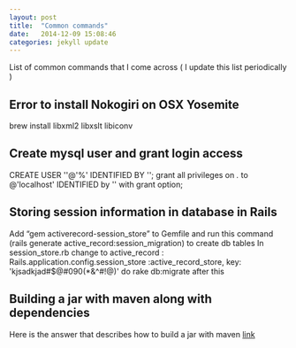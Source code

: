 ```yaml
---
layout: post
title:  "Common commands"
date:   2014-12-09 15:08:46
categories: jekyll update
---
```

List of common commands that I come across ( I update this list periodically )

Error to install Nokogiri on OSX Yosemite
--------------

brew install libxml2 libxslt libiconv

Create mysql user and grant login access
--------------
CREATE USER ''@'%' IDENTIFIED BY '';
grant all privileges on *.* to @'localhost' IDENTIFIED by '' with grant option;

Storing session information in database in Rails
--------------
Add “gem activerecord-session_store” to Gemfile and run this command (rails generate active_record:session_migration) to create db tables
In session_store.rb change to active_record : Rails.application.config.session_store :active_record_store, key: 'kjsadkjad#$@#090(*&^#!@)'
do rake db:migrate after this

Building a jar with maven along with dependencies
--------------
Here is the answer that describes how to build a jar with maven [link](http://stackoverflow.com/questions/574594/how-can-i-create-an-executable-jar-with-dependencies-using-maven)